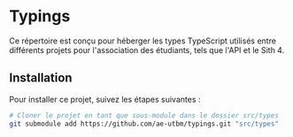 # Typings

Ce répertoire est conçu pour héberger les types TypeScript utilisés entre différents projets pour l'association des étudiants, tels que l'API et le Sith 4.

## Installation

Pour installer ce projet, suivez les étapes suivantes :

```bash
# Cloner le projet en tant que sous-module dans le dossier src/types
git submodule add https://github.com/ae-utbm/typings.git "src/types"
```
